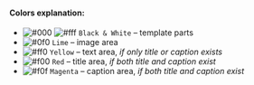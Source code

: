 #### Colors explanation:

* ![#000](https://via.placeholder.com/15/000?text=+) ![#fff](https://via.placeholder.com/15/fff?text=+) `Black & White` – template parts
* ![#0f0](https://via.placeholder.com/15/0f0?text=+) `Lime` – image area
* ![#ff0](https://via.placeholder.com/15/ff0?text=+) `Yellow` – text area, _if only title or caption exists_
* ![#f00](https://via.placeholder.com/15/f00?text=+) `Red` – title area, _if both title and caption exist_
* ![#f0f](https://via.placeholder.com/15/f0f?text=+) `Magenta` – caption area, _if both title and caption exist_
